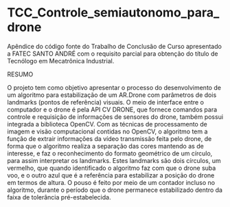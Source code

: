 # TCC_Controle_semiautonomo_para_drone
Apêndice do código fonte do Trabalho de Conclusão de Curso apresentado a FATEC SANTO ANDRÉ com o requisito parcial para obtenção do título de Tecnólogo em Mecatrônica Industrial.

RESUMO

O projeto tem como objetivo apresentar o processo do desenvolvimento de um algoritmo para estabilização de um AR.Drone com parâmetros de dois landmarks (pontos de referência) visuais. O meio de interface entre o computador e o drone é pela API CV DRONE, que fornece comandos para controle e requisição de informações de sensores do drone, também possui integrada a biblioteca OpenCV. Com as técnicas de processamento de imagem e visão computacional contidas no OpenCV, o algoritmo tem a função de extrair informações da vídeo transmissão feita pelo drone, de forma que o algoritmo realiza a separação das cores mantendo as de interesse, e faz o reconhecimento do formato geométrico de um círculo, para assim interpretar os landmarks. Estes landmarks são dois círculos, um vermelho, que quando identificado o algoritmo faz com que o drone suba voo, e o outro azul que é a referência para estabilizar a posição do drone em termos de altura. O pouso é feito por meio de um contador incluso no algoritmo, durante o período que o drone permanece estabilizado dentro da faixa de tolerância pré-estabelecida.
